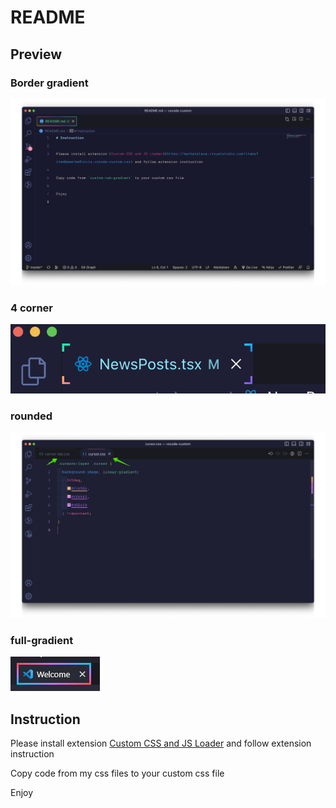 # README

## Preview

### Border gradient

![](./preview.png)

### 4 corner

![](./4corner.png)

### rounded

![](./rounded-tab.png)

### full-gradient
![](./full-gradient.png)

## Instruction

Please install extension [Custom CSS and JS Loader](https://marketplace.visualstudio.com/items?itemName=be5invis.vscode-custom-css) and follow extension instruction

Copy code from my css files to your custom css file

Enjoy
